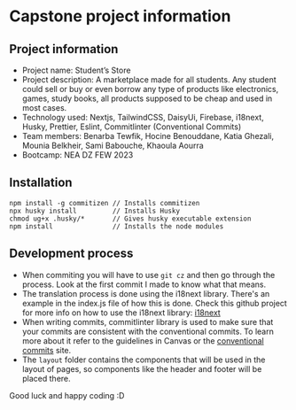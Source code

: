 # Capstone project information

## Project information

-   Project name: Student’s Store
-   Project description: A marketplace made for all students. Any student could sell or buy or even borrow any type of products like electronics,  games, study books, all products supposed to be cheap and used in most cases.
-   Technology used: Nextjs, TailwindCSS, DaisyUi, Firebase, i18next, Husky, Prettier, Eslint, Commitlinter (Conventional Commits)
-   Team members: Benarba Tewfik, Hocine Benouddane, Katia Ghezali, Mounia Belkheir, Sami Babouche, Khaoula Aourra
-   Bootcamp: NEA DZ FEW 2023

## Installation

```shell
npm install -g commitizen // Installs commitizen
npx husky install         // Installs Husky
chmod ug+x .husky/*       // Gives husky executable extension
npm install               // Installs the node modules
```

## Development process

-   When commiting you will have to use `git cz` and then go through the process. Look at the first commit I made to know what that means.
-   The translation process is done using the i18next library. There's an example in the index.js file of how this is done. Check this github project for more info on how to use the i18next library: [i18next](https://github.com/i18next/next-i18next)
-   When writing commits, commitlinter library is used to make sure that your commits are consistent with the conventional commits. To learn more about it refer to the guidelines in Canvas or the [conventional commits](https://www.conventionalcommits.org/en/v1.0.0/#summary) site.
-   The `layout` folder contains the components that will be used in the layout of pages, so components like the header and footer will be placed there.

Good luck and happy coding :D
